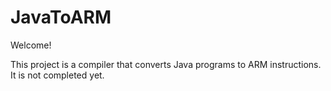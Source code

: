 # JavaToARM
Welcome!

This project is a compiler that converts Java programs to ARM instructions. It is not completed yet. 

